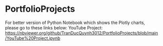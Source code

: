 # PortfolioProjects
For better version of Python Notebook which shows the Plotly charts, please go to these links below:
YouTube Project: https://nbviewer.org/github/TranDucQuynh3012/PortfolioProjects/blob/main/YouTube%20Project.ipynb

